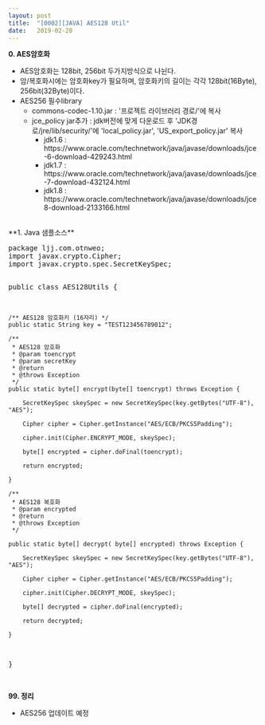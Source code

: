```yaml
---
layout: post
title:  "[0002][JAVA] AES128 Util"
date:   2019-02-28
---
```


**0. AES암호화**
<ul class="circle lm20">
  <li>AES암호화는 128bit, 256bit 두가지방식으로 나뉜다.</li>
  <li>암/복호화시에는 암호화key가 필요하며, 암호화키의 길이는 각각 128bit(16Byte), 256bit(32Byte)이다.</li>
  <li>AES256 필수library
    <ul class="disc lm30">
      <li>commons-codec-1.10.jar : '프로젝트 라이브러리 경로/'에 복사</li>
      <li>jce_policy jar추가 : jdk버전에 맞게 다운로드 후 'JDK경로/jre/lib/security/'에 'local_policy.jar', 'US_export_policy.jar' 복사
        <ul class="circle lm30">
	  <li>jdk1.6 : https://www.oracle.com/technetwork/java/javase/downloads/jce-6-download-429243.html</li>
	  <li>jdk1.7 : https://www.oracle.com/technetwork/java/javase/downloads/jce-7-download-432124.html</li>
	  <li>jdk1.8 : https://www.oracle.com/technetwork/java/javase/downloads/jce8-download-2133166.html</li>
        </ul>
      </li>
    </ul>
  </li>
</ul>
<br>
**1. Java 샘플소스**
<pre class="prettyprint">
package ljj.com.otnweo;
import javax.crypto.Cipher;
import javax.crypto.spec.SecretKeySpec;

public class AES128Utils {
	
	/** AES128 암호화키 (16자리) */
	public static String key = "TEST123456789012";
	
	/**
	 * AES128 암호화
	 * @param toencrypt
	 * @param secretKey
	 * @return
	 * @throws Exception
	 */
    public static byte[] encrypt(byte[] toencrypt) throws Exception {

        SecretKeySpec skeySpec = new SecretKeySpec(key.getBytes("UTF-8"), "AES");

        Cipher cipher = Cipher.getInstance("AES/ECB/PKCS5Padding");

        cipher.init(Cipher.ENCRYPT_MODE, skeySpec);

        byte[] encrypted = cipher.doFinal(toencrypt);

        return encrypted;

    }
    
    /**
     * AES128 복호화
     * @param encrypted
     * @return
     * @throws Exception
     */
     
    public static byte[] decrypt( byte[] encrypted) throws Exception {

        SecretKeySpec skeySpec = new SecretKeySpec(key.getBytes("UTF-8"), "AES");

        Cipher cipher = Cipher.getInstance("AES/ECB/PKCS5Padding");

        cipher.init(Cipher.DECRYPT_MODE, skeySpec);

        byte[] decrypted = cipher.doFinal(encrypted);

        return decrypted;

    }    

}
</pre>
<br>
**99. 정리**
<ul class="circle lm20">
  <li>AES256 업데이트 예정</li>
</ul>

